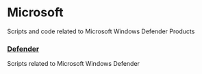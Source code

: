 # Microsoft

Scripts and code related to Microsoft Windows Defender Products

### [Defender](./Defender/)
Scripts related to Microsoft Windows Defender